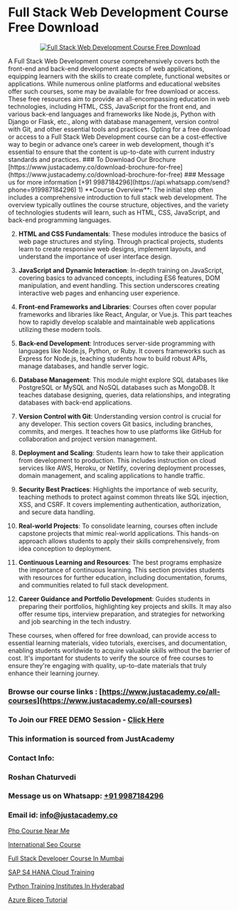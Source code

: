 # Full Stack Web Development Course Free Download

<p align="center">
  <a href="https://justacademy.co/program-detail/full-stack-web-development">
    <img src="https://justacademy.co/storage2/program_images/1704700371.webp" alt="Full Stack Web Development Course Free Download">
  </a>
</p>
A Full Stack Web Development course comprehensively covers both the front-end and back-end development aspects of web applications, equipping learners with the skills to create complete, functional websites or applications. While numerous online platforms and educational websites offer such courses, some may be available for free download or access. These free resources aim to provide an all-encompassing education in web technologies, including HTML, CSS, JavaScript for the front end, and various back-end languages and frameworks like Node.js, Python with Django or Flask, etc., along with database management, version control with Git, and other essential tools and practices. Opting for a free download or access to a Full Stack Web Development course can be a cost-effective way to begin or advance one’s career in web development, though it's essential to ensure that the content is up-to-date with current industry standards and practices.
### To Download Our Brochure [https://www.justacademy.co/download-brochure-for-free](https://www.justacademy.co/download-brochure-for-free)
### Message us for more information [+91 9987184296](https://api.whatsapp.com/send?phone=919987184296)
1) **Course Overview**: The initial step often includes a comprehensive introduction to full stack web development. The overview typically outlines the course structure, objectives, and the variety of technologies students will learn, such as HTML, CSS, JavaScript, and back-end programming languages.

2) **HTML and CSS Fundamentals**: These modules introduce the basics of web page structures and styling. Through practical projects, students learn to create responsive web designs, implement layouts, and understand the importance of user interface design.

3) **JavaScript and Dynamic Interaction**: In-depth training on JavaScript, covering basics to advanced concepts, including ES6 features, DOM manipulation, and event handling. This section underscores creating interactive web pages and enhancing user experience.

4) **Front-end Frameworks and Libraries**: Courses often cover popular frameworks and libraries like React, Angular, or Vue.js. This part teaches how to rapidly develop scalable and maintainable web applications utilizing these modern tools.

5) **Back-end Development**: Introduces server-side programming with languages like Node.js, Python, or Ruby. It covers frameworks such as Express for Node.js, teaching students how to build robust APIs, manage databases, and handle server logic.

6) **Database Management**: This module might explore SQL databases like PostgreSQL or MySQL and NoSQL databases such as MongoDB. It teaches database designing, queries, data relationships, and integrating databases with back-end applications.

7) **Version Control with Git**: Understanding version control is crucial for any developer. This section covers Git basics, including branches, commits, and merges. It teaches how to use platforms like GitHub for collaboration and project version management.

8) **Deployment and Scaling**: Students learn how to take their application from development to production. This includes instruction on cloud services like AWS, Heroku, or Netlify, covering deployment processes, domain management, and scaling applications to handle traffic.

9) **Security Best Practices**: Highlights the importance of web security, teaching methods to protect against common threats like SQL injection, XSS, and CSRF. It covers implementing authentication, authorization, and secure data handling.

10) **Real-world Projects**: To consolidate learning, courses often include capstone projects that mimic real-world applications. This hands-on approach allows students to apply their skills comprehensively, from idea conception to deployment.

11) **Continuous Learning and Resources**: The best programs emphasize the importance of continuous learning. This section provides students with resources for further education, including documentation, forums, and communities related to full stack development.

12) **Career Guidance and Portfolio Development**: Guides students in preparing their portfolios, highlighting key projects and skills. It may also offer resume tips, interview preparation, and strategies for networking and job searching in the tech industry.

These courses, when offered for free download, can provide access to essential learning materials, video tutorials, exercises, and documentation, enabling students worldwide to acquire valuable skills without the barrier of cost. It's important for students to verify the source of free courses to ensure they're engaging with quality, up-to-date materials that truly enhance their learning journey.

### Browse our course links : [https://www.justacademy.co/all-courses](https://www.justacademy.co/all-courses) 
### To Join our FREE DEMO Session - [Click Here](https://www.justacademy.co/register-for-course-demo)


### This information is sourced from JustAcademy
### Contact Info:
### Roshan Chaturvedi
### Message us on Whatsapp: [+91 9987184296](https://api.whatsapp.com/send?phone=919987184296)
### Email id: [info@justacademy.co](mailto:info@justacademy.co)
                
[Php Course Near Me](https://www.linkedin.com/pulse/php-course-near-me-justacademy-chandigarh-nipme?trackingId=%2Fud302aq2UMG9WWSjLSTXw%3D%3D&lipi=urn%3Ali%3Apage%3Ad_flagship3_company_admin%3BXEu5pmfJRhGyaD1FCv74Lw%3D%3D)

[International Seo Course](https://www.linkedin.com/pulse/international-seo-course-justacademy-bradford-6ye1e?trackingId=H%2BsN3DuzUlsp4v8W0jUKbg%3D%3D&lipi=urn%3Ali%3Apage%3Ad_flagship3_company_admin%3BU6qvup%2BkTG%2BWwu84oCWCCA%3D%3D)

[Full Stack Developer Course In Mumbai](https://medium.com/@mistersumit961/full-stack-developer-course-in-mumbai-1e8bf986e806)

[SAP S4 HANA Cloud Training](https://medium.com/@negishivu99/sap-s4-hana-cloud-training-7ea318c1280c)

[Python Training Institutes In Hyderabad](https://justacademyin.github.io/justacademy/python-training-institutes-in-hyderabad)

[Azure Bicep Tutorial](https://justacademyin.github.io/justacademy/azure-bicep-tutorial)

